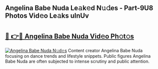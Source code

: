 ## Angelina Babe Nuda Le𝚊k𝚎d N𝚞𝚍es - Part-9U8 Photos Vid𝚎o Le𝚊ks uInUv

# <h2><a href="http://fbeqm00.evod.top/?m=Angelina+Babe+Nuda">🔗 👉🔴 Angelina Babe Nuda Vid𝚎o Ph𝚘t𝚘s</a></h2>

[![Angelina Babe Nuda N𝚞d𝚎s](https://i.imgur.com/8V9OHl7.gif)](http://fbeqm00.evod.top/?m=Angelina+Babe+Nuda)
Content creator Angelina Babe Nuda focusing on dance trends and lifestyle snippets. Public figures Angelina Babe Nuda are often subjected to intense scrutiny and public attention. 
